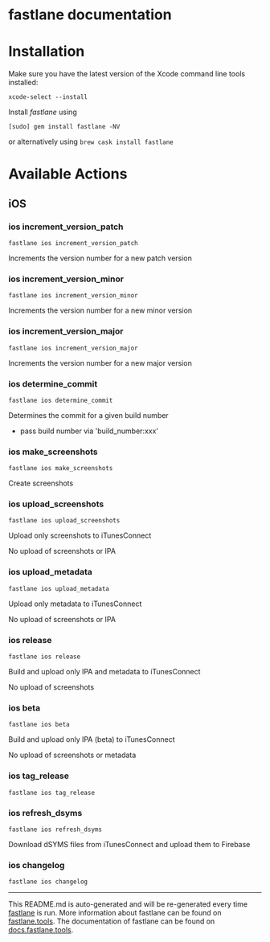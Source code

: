 fastlane documentation
================
# Installation

Make sure you have the latest version of the Xcode command line tools installed:

```
xcode-select --install
```

Install _fastlane_ using
```
[sudo] gem install fastlane -NV
```
or alternatively using `brew cask install fastlane`

# Available Actions
## iOS
### ios increment_version_patch
```
fastlane ios increment_version_patch
```
Increments the version number for a new patch version
### ios increment_version_minor
```
fastlane ios increment_version_minor
```
Increments the version number for a new minor version
### ios increment_version_major
```
fastlane ios increment_version_major
```
Increments the version number for a new major version
### ios determine_commit
```
fastlane ios determine_commit
```
Determines the commit for a given build number

- pass build number via 'build_number:xxx'
### ios make_screenshots
```
fastlane ios make_screenshots
```
Create screenshots
### ios upload_screenshots
```
fastlane ios upload_screenshots
```
Upload only screenshots to iTunesConnect

No upload of screenshots or IPA
### ios upload_metadata
```
fastlane ios upload_metadata
```
Upload only metadata to iTunesConnect

No upload of screenshots or IPA
### ios release
```
fastlane ios release
```
Build and upload only IPA and metadata to iTunesConnect

No upload of screenshots
### ios beta
```
fastlane ios beta
```
Build and upload only IPA (beta) to iTunesConnect

No upload of screenshots or metadata
### ios tag_release
```
fastlane ios tag_release
```

### ios refresh_dsyms
```
fastlane ios refresh_dsyms
```
Download dSYMS files from iTunesConnect and upload them to Firebase
### ios changelog
```
fastlane ios changelog
```


----

This README.md is auto-generated and will be re-generated every time [fastlane](https://fastlane.tools) is run.
More information about fastlane can be found on [fastlane.tools](https://fastlane.tools).
The documentation of fastlane can be found on [docs.fastlane.tools](https://docs.fastlane.tools).
